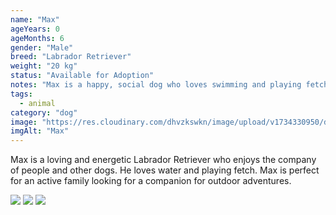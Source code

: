 ```yaml
---
name: "Max"
ageYears: 0
ageMonths: 6
gender: "Male"
breed: "Labrador Retriever"
weight: "20 kg"
status: "Available for Adoption"
notes: "Max is a happy, social dog who loves swimming and playing fetch."
tags: 
  - animal
category: "dog"
image: "https://res.cloudinary.com/dhvzkswkn/image/upload/v1734330950/dog_2_-2_ihvgvz.png"
imgAlt: "Max"
---
```


Max is a loving and energetic Labrador Retriever who enjoys the company of people and other dogs. He loves water and playing fetch. Max is perfect for an active family looking for a companion for outdoor adventures.

![](https://res.cloudinary.com/dhvzkswkn/image/upload/v1734330952/dog_2_-3_nctt95.png)
![](https://res.cloudinary.com/dhvzkswkn/image/upload/v1734330949/dog_2_-4_mokcvn.png)
![](https://res.cloudinary.com/dhvzkswkn/image/upload/v1734330951/dog_2_-1_crvmos.png)
